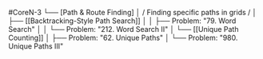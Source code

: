 #CoreN-3
└── [Path & Route Finding]
    │   / Finding specific paths in grids /
    │
    ├── [[Backtracking-Style Path Search]]
    │   │   ├── Problem: "79. Word Search"
    │   │   └── Problem: "212. Word Search II"
    │
    └── [[Unique Path Counting]]
        │   ├── Problem: "62. Unique Paths"
        │   └── Problem: "980. Unique Paths III"